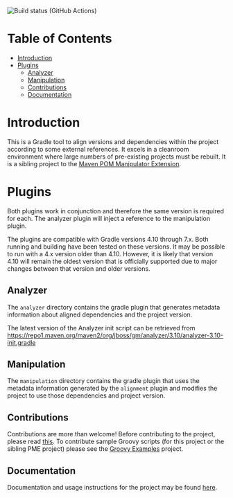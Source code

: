 ![Build status (GitHub Actions)](https://github.com/project-ncl/gradle-manipulator/workflows/CI/badge.svg)

# Table of Contents

<!-- TocDown Begin -->
* [Introduction](#introduction)
* [Plugins](#plugins)
  * [Analyzer](#analyzer)
  * [Manipulation](#manipulation)
  * [Contributions](#contributions)
  * [Documentation](#documentation)
<!-- TocDown End -->

# Introduction

This is a Gradle tool to align versions and dependencies within the project according to some external references. It
excels in a cleanroom environment where large numbers of pre-existing projects must be rebuilt. It is a sibling project
to the [Maven POM Manipulator Extension](https://github.com/release-engineering/pom-manipulation-ext).

# Plugins

Both plugins work in conjunction and therefore the same version is required for each. The analyzer plugin will inject a
reference to the manipulation plugin.

The plugins are compatible with Gradle versions 4.10 through 7.x. Both running and building have been tested on these
versions. It may be possible to run with a 4.x version older than 4.10. However, it is likely that version 4.10 will
remain the oldest version that is officially supported due to major changes between that version and older versions.

## Analyzer

The `analyzer` directory contains the gradle plugin that generates metadata information about aligned dependencies and
the project version.

The latest version of the Analyzer init script can be retrieved from
https://repo1.maven.org/maven2/org/jboss/gm/analyzer/3.10/analyzer-3.10-init.gradle

## Manipulation

The `manipulation` directory contains the gradle plugin that uses the metadata information generated by the `alignment`
plugin and modifies the project to use those dependencies and project version.

## Contributions

Contributions are more than welcome! Before contributing to the project, please read
[this](https://github.com/project-ncl/gradle-manipulator/blob/main/CONTRIBUTING.md). To contribute sample Groovy scripts
(for this project or the sibling PME project) please see the
[Groovy Examples](https://github.com/project-ncl/manipulator-groovy-examples) project.

## Documentation

Documentation and usage instructions for the project may be found
[here](https://project-ncl.github.io/gradle-manipulator/).
